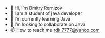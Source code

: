 - 👋 Hi, I’m Dmitry Remizov
- 👀 I am a student of java developer
- 🌱 I’m currently learning Java
- 💞️ I’m looking to collaborate on Java
- 📫 How to reach me rdk.7777@yahoo.com

<!---
DmitryRemizov/DmitryRemizov is a ✨ special ✨ repository because its `README.md` (this file) appears on your GitHub profile.
You can click the Preview link to take a look at your changes.
--->
